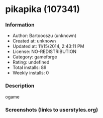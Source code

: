 # pikapika (107341)

### Information
- Author: Bartoooszu (unknown)
- Created at: unknown
- Updated at: 11/15/2014, 2:43:11 PM
- License: NO-REDISTRIBUTION
- Category: gameforge
- Rating: undefined
- Total installs: 89
- Weekly installs: 0


### Description
ogame


### Screenshots (links to userstyles.org)



